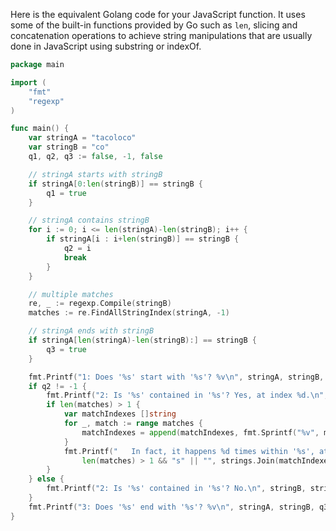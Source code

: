 Here is the equivalent Golang code for your JavaScript function. It uses some of the built-in functions provided by Go such as `len`, slicing and concatenation operations to achieve string manipulations that are usually done in JavaScript using substring or indexOf.
```go
package main

import (
	"fmt"
	"regexp"
)

func main() {
	var stringA = "tacoloco"
	var stringB = "co"
	q1, q2, q3 := false, -1, false

	// stringA starts with stringB
	if stringA[0:len(stringB)] == stringB {
		q1 = true
	}

	// stringA contains stringB
	for i := 0; i <= len(stringA)-len(stringB); i++ {
		if stringA[i : i+len(stringB)] == stringB {
			q2 = i
			break
		}
	}

	// multiple matches
	re, _ := regexp.Compile(stringB)
	matches := re.FindAllStringIndex(stringA, -1)

	// stringA ends with stringB
	if stringA[len(stringA)-len(stringB):] == stringB {
		q3 = true
	}

	fmt.Printf("1: Does '%s' start with '%s'? %v\n", stringA, stringB, q1)
	if q2 != -1 {
		fmt.Printf("2: Is '%s' contained in '%s'? Yes, at index %d.\n", stringB, stringA, q2)
		if len(matches) > 1 {
			var matchIndexes []string
			for _, match := range matches {
				matchIndexes = append(matchIndexes, fmt.Sprintf("%v", match[0]))
			}
			fmt.Printf("   In fact, it happens %d times within '%s', at index%s %s.\n", len(matches), stringA, 
				len(matches) > 1 && "s" || "", strings.Join(matchIndexes, ", "))
		}
	} else {
		fmt.Printf("2: Is '%s' contained in '%s'? No.\n", stringB, stringA)
	}
	fmt.Printf("3: Does '%s' end with '%s'? %v\n", stringA, stringB, q3)
}
```
